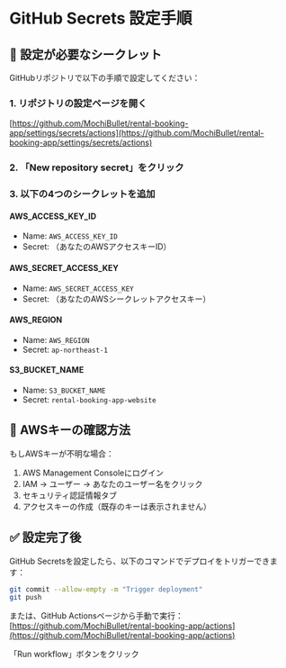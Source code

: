 # GitHub Secrets 設定手順

## 📝 設定が必要なシークレット

GitHubリポジトリで以下の手順で設定してください：

### 1. リポジトリの設定ページを開く
[https://github.com/MochiBullet/rental-booking-app/settings/secrets/actions](https://github.com/MochiBullet/rental-booking-app/settings/secrets/actions)

### 2. 「New repository secret」をクリック

### 3. 以下の4つのシークレットを追加

#### AWS_ACCESS_KEY_ID
- Name: `AWS_ACCESS_KEY_ID`
- Secret: （あなたのAWSアクセスキーID）

#### AWS_SECRET_ACCESS_KEY
- Name: `AWS_SECRET_ACCESS_KEY`
- Secret: （あなたのAWSシークレットアクセスキー）

#### AWS_REGION
- Name: `AWS_REGION`
- Secret: `ap-northeast-1`

#### S3_BUCKET_NAME
- Name: `S3_BUCKET_NAME`
- Secret: `rental-booking-app-website`

## 🔐 AWSキーの確認方法

もしAWSキーが不明な場合：

1. AWS Management Consoleにログイン
2. IAM → ユーザー → あなたのユーザー名をクリック
3. セキュリティ認証情報タブ
4. アクセスキーの作成（既存のキーは表示されません）

## ✅ 設定完了後

GitHub Secretsを設定したら、以下のコマンドでデプロイをトリガーできます：

```bash
git commit --allow-empty -m "Trigger deployment"
git push
```

または、GitHub Actionsページから手動で実行：
[https://github.com/MochiBullet/rental-booking-app/actions](https://github.com/MochiBullet/rental-booking-app/actions)

「Run workflow」ボタンをクリック